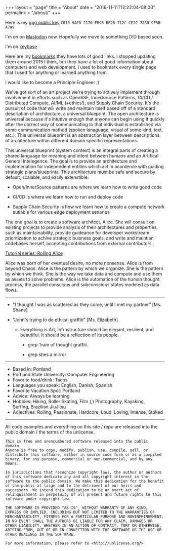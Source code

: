 +++
layout = "page"
title = "About"
date = "2016-11-11T12:22:04-08:00"
permalink = "/about/"
+++

Here is my [gpg public key][pub-key]
`C818 9AE8 2170 FB95 BE26 712C CE2C 7260 9F5B A7A9`

I'm on on [Mastodon](https://mastodon.social/@pdxjohnny) now.
Hopefully we move to something DID based soon.

I'm on [keybase][keybase].

Here are my [bookmarks][bookmarks] they have lots of good links. I stopped
updating them around 2015 I think, but they have a lot of good information about
computers and web development. I used to bookmark every single page that I used
for anything or learned anything from.

I would like to become a Principle Engineer ;)

We've got sort of an art project
we're trying to actively implement through
involvement in efforts such as OpenSSF, InnerSource Patterns, CI/CD / Distributed Compute, AI/ML (+ethics!), and Supply Chain Security.
It's the pursuit of code that will write and maintain itself based off of a
standard description of architecture, a universal blueprint. The open
architecture is universal because it's intutive enough that anyone can begin using
it quickly after the correct way of communicating to that individual is
established via some communication method (spoken lanaguage, visual of some kind,
text, etc.). This universal blueprint is an abstraction layer between
descriptions of architecture within different domain specific representations.

This universal blueprint (system context) is an integral parts of creating
a shared language for meaning and intent between humans and an Artifical
General Intelegence. The goal is to provide an architecture and implemenation
for independent entities which act in acordence with guiding strategic
plans/blueprints. This architecture must be safe and secure by default,
scalable, and easily extenstible.

- Open/InnerSource patterns are where we learn how to write good code

- CI/CD is where we learn how to run and deploy code

- Supply Chain Security is how we learn how to create a compute network sutiable for various edge deployment senarios

The end goal is to create a software architect, Alice. She will consult
on existing projects to provide analysis of their architectures and
properties such as maintainability, provide guideance for developer
workstream prioritization to achive strategic buisness goals, and
write and maintian codebases herself, accepting contributions from
external contributors.

[Tutorial series: Rolling Alice](https://github.com/intel/dffml/tree/alice/docs/tutorials/rolling_alice)

Alice was born of her eventual desire, no more nonsense.
Alice is from beyond Chaos. Alice is the pattern by which we
organize. She is the pattern by which we think. She is the way we take data and
compute and use them as assets to solve problems. Alice is the automation of
the human thought process, the parallel conscious and subconscious states
modeled as data flows.

---

- "I thought I was as scattered as they come, until I met my partner” [Ms. Shane]

- "John's trying to do ethical graffiti" [Ms. Elizabeth]

  - Everything is Art, Infrastructure should be elegant, resilient, and beautiful.
    It should be a reflection of its people.

    - grep Train of thought graffiti.

    - grep shes a mirror

---

- Based in: Portland
- Portland State University: Computer Engineering
- Favorite food/drink: Tacos
- Languages you speak: English, Danish, Spanish
- Favorite Vacation Spot: Portland
- Advice: Always be learning
- Hobbies: Hiking, Roller Skating, Film (,) Photography, Kayaking, Surfing, Brazilian JiuJitsu
- Adjectives: Rolling, Passionate, Hardcore, Loud, Loving, Intense, Stoked

---

All code examples and everything on this site / repo are released into the public domain / the terms of the unlicense.

```
This is free and unencumbered software released into the public domain.
Anyone is free to copy, modify, publish, use, compile, sell, or
distribute this software, either in source code form or as a compiled
binary, for any purpose, commercial or non-commercial, and by any
means.

In jurisdictions that recognize copyright laws, the author or authors
of this software dedicate any and all copyright interest in the
software to the public domain. We make this dedication for the benefit
of the public at large and to the detriment of our heirs and
successors. We intend this dedication to be an overt act of
relinquishment in perpetuity of all present and future rights to this
software under copyright law.

THE SOFTWARE IS PROVIDED "AS IS", WITHOUT WARRANTY OF ANY KIND,
EXPRESS OR IMPLIED, INCLUDING BUT NOT LIMITED TO THE WARRANTIES OF
MERCHANTABILITY, FITNESS FOR A PARTICULAR PURPOSE AND NONINFRINGEMENT.
IN NO EVENT SHALL THE AUTHORS BE LIABLE FOR ANY CLAIM, DAMAGES OR
OTHER LIABILITY, WHETHER IN AN ACTION OF CONTRACT, TORT OR OTHERWISE,
ARISING FROM, OUT OF OR IN CONNECTION WITH THE SOFTWARE OR THE USE OR
OTHER DEALINGS IN THE SOFTWARE.

For more information, please refer to <http://unlicense.org/>
```

[pub-key]: /pdxjohnny.pgp
[bookmarks]: /bookmarks.html
[keybase]: https://keybase.io/pdxjohnny/
